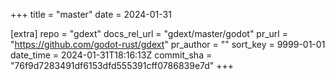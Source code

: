 +++
title = "master"
date = 2024-01-31

[extra]
repo = "gdext"
docs_rel_url = "gdext/master/godot"
pr_url = "https://github.com/godot-rust/gdext"
pr_author = ""
sort_key = 9999-01-01
date_time = 2024-01-31T18:16:13Z
commit_sha = "76f9d7283491df6153dfd555391cff0786839e7d"
+++


